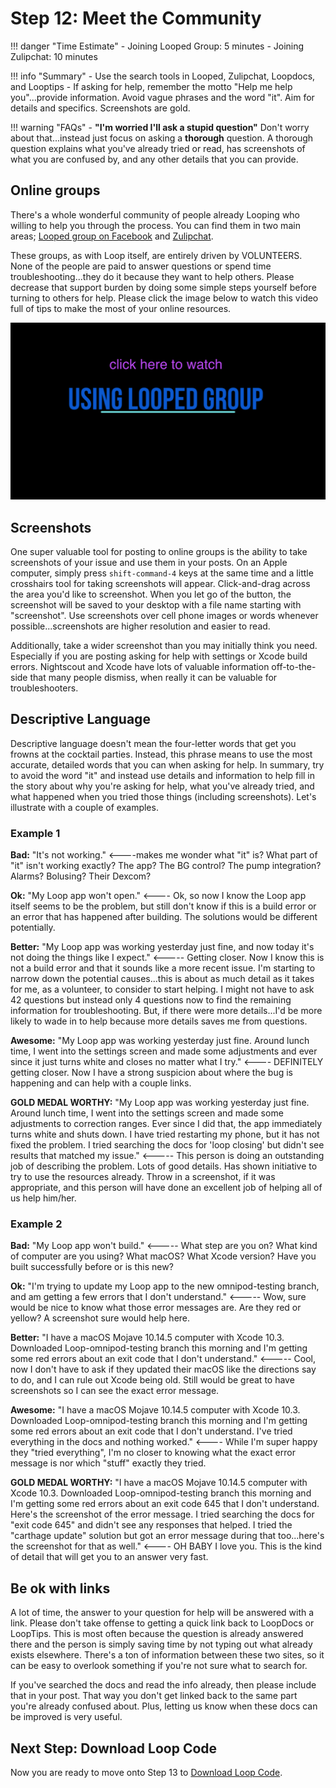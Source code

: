 # Step 12: Meet the Community

!!! danger "Time Estimate"
    - Joining Looped Group: 5 minutes
    - Joining Zulipchat: 10 minutes

!!! info "Summary"
    - Use the search tools in Looped, Zulipchat, Loopdocs, and Looptips
    - If asking for help, remember the motto "Help me help you"...provide information. Avoid vague phrases and the word "it". Aim for details and specifics. Screenshots are gold.

!!! warning "FAQs"
    - **"I'm worried I'll ask a stupid question"** Don't worry about that...instead just focus on asking a **thorough** question. A thorough question explains what you've already tried or read, has screenshots of what you are confused by, and any other details that you can provide.

## Online groups

There's a whole wonderful community of people already Looping who willing to help you through the process. You can find them in two main areas; [Looped group on Facebook](https://www.facebook.com/groups/TheLoopedGroup/?fref=nf) and [Zulipchat](https://loop.zulipchat.com).

These groups, as with Loop itself, are entirely driven by VOLUNTEERS. None of the people are paid to answer questions or spend time troubleshooting...they do it because they want to help others. Please decrease that support burden by doing some simple steps yourself before turning to others for help. Please click the image below to watch this video full of tips to make the most of your online resources.

[![img/looped-group.png](img/looped-group.png)](https://youtu.be/_vSN6C-Uo04)

## Screenshots

One super valuable tool for posting to online groups is the ability to take screenshots of your issue and use them in your posts. On an Apple computer, simply press `shift-command-4` keys at the same time and a little crosshairs tool for taking screenshots will appear. Click-and-drag across the area you'd like to screenshot. When you let go of the button, the screenshot will be saved to your desktop with a file name starting with "screenshot". Use screenshots over cell phone images or words whenever possible...screenshots are higher resolution and easier to read.

Additionally, take a wider screenshot than you may initially think you need. Especially if you are posting asking for help with settings or Xcode build errors. Nightscout and Xcode have lots of valuable information off-to-the-side that many people dismiss, when really it can be valuable for troubleshooters.

## Descriptive Language

Descriptive language doesn't mean the four-letter words that get you frowns at the cocktail parties. Instead, this phrase means to use the most accurate, detailed words that you can when asking for help. In summary, try to avoid the word "it" and instead use details and information to help fill in the story about why you're asking for help, what you've already tried, and what happened when you tried those things (including screenshots). Let's illustrate with a couple of examples.

### Example 1

**Bad:** "It's not working." <----makes me wonder what "it" is? What part of "it" isn't working exactly? The app? The BG control? The pump integration? Alarms? Bolusing? Their Dexcom?

**Ok:** "My Loop app won't open." <---- Ok, so now I know the Loop app itself seems to be the problem, but still don't know if this is a build error or an error that has happened after building. The solutions would be different potentially.

**Better:** "My Loop app was working yesterday just fine, and now today it's not doing the things like I expect." <----- Getting closer. Now I know this is not a build error and that it sounds like a more recent issue. I'm starting to narrow down the potential causes...this is about as much detail as it takes for me, as a volunteer, to consider to start helping. I might not have to ask 42 questions but instead only 4 questions now to find the remaining information for troubleshooting. But, if there were more details...I'd be more likely to wade in to help because more details saves me from questions.

**Awesome:** "My Loop app was working yesterday just fine. Around lunch time, I went into the settings screen and made some adjustments and ever since it just turns white and closes no matter what I try." <---- DEFINITELY getting closer. Now I have a strong suspicion about where the bug is happening and can help with a couple links.

**GOLD MEDAL WORTHY:** "My Loop app was working yesterday just fine. Around lunch time, I went into the settings screen and made some adjustments to correction ranges. Ever since I did that, the app immediately turns white and shuts down. I have tried restarting my phone, but it has not fixed the problem. I tried searching the docs for 'loop closing' but didn't see results that matched my issue." <----- This person is doing an outstanding job of describing the problem. Lots of good details. Has shown initiative to try to use the resources already. Throw in a screenshot, if it was appropriate, and this person will have done an excellent job of helping all of us help him/her.

### Example 2

**Bad:** "My Loop app won't build." <----- What step are you on? What kind of computer are you using? What macOS? What Xcode version? Have you built successfully before or is this new?

**Ok:** "I'm trying to update my Loop app to the new omnipod-testing branch, and am getting a few errors that I don't understand." <----- Wow, sure would be nice to know what those error messages are. Are they red or yellow? A screenshot sure would help here.

**Better:** "I have a macOS Mojave 10.14.5 computer with Xcode 10.3. Downloaded Loop-omnipod-testing branch this morning and I'm getting some red errors about an exit code that I don't understand." <----- Cool, now I don't have to ask if they updated their macOS like the directions say to do, and I can rule out Xcode being old. Still would be great to have screenshots so I can see the exact error message.

**Awesome:** "I have a macOS Mojave 10.14.5 computer with Xcode 10.3. Downloaded Loop-omnipod-testing branch this morning and I'm getting some red errors about an exit code that I don't understand. I've tried everything in the docs and nothing worked." <---- While I'm super happy they "tried everything", I'm no closer to knowing what the exact error message is nor which "stuff" exactly they tried.

**GOLD MEDAL WORTHY:** "I have a macOS Mojave 10.14.5 computer with Xcode 10.3. Downloaded Loop-omnipod-testing branch this morning and I'm getting some red errors about an exit code 645 that I don't understand. Here's the screenshot of the error message. I tried searching the docs for "exit code 645" and didn't see any responses that helped. I tried the "carthage update" solution but got an error message during that too...here's the screenshot for that as well." <---- OH BABY I love you. This is the kind of detail that will get you to an answer very fast.

## Be ok with links

A lot of time, the answer to your question for help will be answered with a link. Please don't take offense to getting a quick link back to LoopDocs or LoopTips. This is most often because the question is already answered there and the person is simply saving time by not typing out what already exists elsewhere.  There's a ton of information between these two sites, so it can be easy to overlook something if you're not sure what to search for.

If you've searched the docs and read the info already, then please include that in your post. That way you don't get linked back to the same part you're already confused about. Plus, letting us know when these docs can be improved is very useful.

## Next Step: Download Loop Code

Now you are ready to move onto Step 13 to [Download Loop Code](step13.md).
